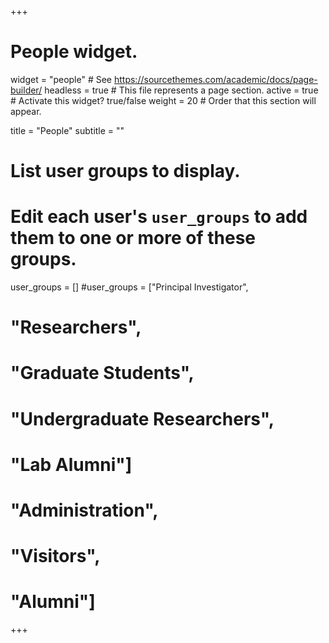 +++
# People widget.
widget = "people"  # See https://sourcethemes.com/academic/docs/page-builder/
headless = true  # This file represents a page section.
active = true  # Activate this widget? true/false
weight = 20  # Order that this section will appear.

title = "People"
subtitle = ""

# List user groups to display.
#   Edit each user's `user_groups` to add them to one or more of these groups.
user_groups = []
#user_groups = ["Principal Investigator",
#               "Researchers",
#               "Graduate Students",
#               "Undergraduate Researchers",
#               "Lab Alumni"]
#               "Administration",
#               "Visitors",
#               "Alumni"]
+++
